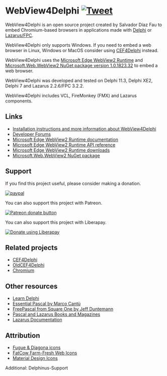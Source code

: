 # WebView4Delphi [![Tweet](https://img.shields.io/twitter/url/http/shields.io.svg?style=social)](https://twitter.com/intent/tweet?text=Use%20WebView4Delphi%20to%20embed%20Chromium-based%20browsers%20in%20your%20application&url=https://github.com/salvadordf/WebView4Delphi&via=briskbard&hashtags=WebView4Delphi,delphi,lazarus,fpc)
WebView4Delphi is an open source project created by Salvador Díaz Fau to embed Chromium-based browsers in applications made with [Delphi](https://www.embarcadero.com/products/delphi/starter) or [Lazarus/FPC](https://www.lazarus-ide.org/).

WebView4Delphi only supports Windows. If you need to embed a web browser in Linux, Windows or MacOS consider using [CEF4Delphi](https://github.com/salvadordf/CEF4Delphi) instead. 

WebView4Delphi uses the [Microsoft Edge WebView2 Runtime](https://docs.microsoft.com/en-us/microsoft-edge/webview2/) and [Microsoft.Web.WebView2 NuGet package version 1.0.1823.32](https://www.nuget.org/packages/Microsoft.Web.WebView2) to embed a web browser.

WebView4Delphi was developed and tested on Delphi 11.3, Delphi XE2, Delphi 7 and Lazarus 2.2.6/FPC 3.2.2. 

WebView4Delphi includes VCL, FireMonkey (FMX) and Lazarus components.

## Links
* [Installation instructions and more information about WebView4Delphi](https://www.briskbard.com/index.php?lang=en&pageid=webview)
* [Developer Forums](https://www.briskbard.com/forum)
* [Microsoft Edge WebView2 Runtime documentation](https://docs.microsoft.com/en-us/microsoft-edge/webview2/)
* [Microsoft Edge WebView2 Runtime API reference](https://docs.microsoft.com/en-us/microsoft-edge/webview2/reference/win32/)
* [Microsoft Edge WebView2 Runtime downloads](https://developer.microsoft.com/en-us/microsoft-edge/webview2/#download-section)
* [Microsoft.Web.WebView2 NuGet package](https://www.nuget.org/packages/Microsoft.Web.WebView2)

## Support
If you find this project useful, please consider making a donation.

[![paypal](https://www.paypalobjects.com/en_US/i/btn/btn_donateCC_LG.gif)](https://www.paypal.com/cgi-bin/webscr?cmd=_s-xclick&hosted_button_id=FTSD2CCGXTD86)

You can also support this project with Patreon.

<a href="https://patreon.com/salvadordf"><img src="https://c5.patreon.com/external/logo/become_a_patron_button.png" alt="Patreon donate button" /></a>

You can also support this project with Liberapay.

<a href="https://liberapay.com/salvadordf/donate"><img alt="Donate using Liberapay" src="https://liberapay.com/assets/widgets/donate.svg"></a>

## Related projects 
* [CEF4Delphi](https://github.com/salvadordf/CEF4Delphi) 
* [OldCEF4Delphi](https://github.com/salvadordf/OldCEF4Delphi) 
* [Chromium](https://chromium.googlesource.com/chromium/src/)

## Other resources
* [Learn Delphi](https://learndelphi.org/)
* [Essential Pascal by Marco Cantù](https://www.marcocantu.com/epascal/)
* [FreePascal from Square One by Jeff Duntemann](http://www.copperwood.com/pub/FreePascalFromSquareOne.pdf)
* [Pascal and Lazarus Books and Magazines](https://wiki.freepascal.org/Pascal_and_Lazarus_Books_and_Magazines)
* [Lazarus Documentation](https://wiki.freepascal.org/Lazarus_Documentation)

## Attribution
* [Fugue & Diagona icons](http://yusukekamiyamane.com/)
* [FatCow Farm-Fresh Web Icons](https://www.fatcow.com/free-icons)
* [Material Design Icons](https://github.com/google/material-design-icons) 

Additional: Delphinus-Support
